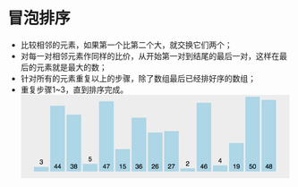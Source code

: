 # 冒泡排序
*  比较相邻的元素，如果第一个比第二个大，就交换它们两个；
* 对每一对相邻元素作同样的比价，从开始第一对到结尾的最后一对，这样在最后的元素就是最大的数；
* 针对所有的元素重复以上的步骤，除了数组最后已经排好序的数组；
* 重复步骤1~3，直到排序完成。
![冒泡排序](/image/冒泡排序.gif)
